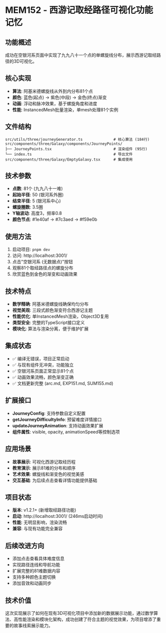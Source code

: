 # MEM152 - 西游记取经路径可视化功能记忆

## 功能概述
成功在空银河系页面中实现了九九八十一个点的单螺旋线分布，展示西游记取经路径的3D可视化。

## 核心实现
- **算法**: 阿基米德螺旋线从外到内分布81个点
- **颜色**: 蓝色(起点) → 紫色(中段) → 金色(终点)渐变
- **动画**: 浮动和脉冲效果，基于螺旋角度和进度
- **性能**: InstancedMesh批量渲染，单mesh处理81个实例

## 文件结构
```
src/utils/three/journeyGenerator.ts              # 核心算法 (184行)
src/components/three/Galaxy/components/JourneyPoints/
├── JourneyPoints.tsx                            # 渲染组件 (95行)
└── index.ts                                     # 导出文件
src/components/three/Galaxy/EmptyGalaxy.tsx      # 集成使用
```

## 技术参数
- **点数**: 81个 (九九八十一难)
- **起始半径**: 50 (银河系外圈)
- **结束半径**: 5 (银河系中心)
- **螺旋圈数**: 3.5圈
- **Y轴波动**: 高度3，频率0.8
- **颜色节点**: #1e40af → #7c3aed → #f59e0b

## 使用方法
1. 启动项目: `pnpm dev`
2. 访问: http://localhost:3001/
3. 点击"空银河系 (无数据点)"按钮
4. 观察81个取经路径点的螺旋分布
5. 欣赏蓝色到金色的渐变和动画效果

## 技术特点
- **数学精确**: 阿基米德螺旋线确保均匀分布
- **视觉美观**: 三段式颜色渐变符合西游记主题
- **性能优化**: 单InstancedMesh渲染，Object3D复用
- **类型安全**: 完整的TypeScript接口定义
- **模块化**: 算法与渲染分离，便于维护扩展

## 集成状态
- ✅ 编译无错误，项目正常启动
- ✅ 与现有组件无冲突，功能独立
- ✅ 空银河系页面正常显示81个点
- ✅ 动画效果流畅，颜色渐变正确
- ✅ 文档更新完整 (arc.md, EXP151.md, SUM155.md)

## 扩展接口
- **JourneyConfig**: 支持参数自定义配置
- **getJourneyDifficultyInfo**: 预留难度详情接口
- **updateJourneyAnimation**: 支持动画效果扩展
- **组件属性**: visible, opacity, animationSpeed等控制选项

## 应用场景
- **故事展示**: 可视化西游记取经历程
- **教育演示**: 展示81难的分布和顺序
- **艺术效果**: 螺旋线和渐变色的视觉美感
- **交互基础**: 为后续点击查看详情功能提供基础

## 项目状态
- **版本**: v1.2.1+ (新增取经路径功能)
- **启动**: http://localhost:3001/ (246ms启动时间)
- **性能**: 无明显影响，渲染流畅
- **兼容**: 与现有功能完全兼容

## 后续改进方向
- 添加点击查看具体难度信息
- 实现路径连线和导航功能
- 扩展完整的81难数据内容
- 支持多种颜色主题切换
- 添加音效和动画同步

## 技术价值
这次实现展示了如何在现有3D可视化项目中添加新的数据展示功能，通过数学算法、高性能渲染和模块化架构，成功创建了符合主题的视觉效果，为项目增添了重要的故事线索展示能力。
